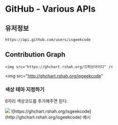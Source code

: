 # GitHub - Various APIs


## 유저정보 

```
https://api.github.com/users/isgeekcode
```

## Contribution Graph

<!--![https://user-images.githubusercontent.com/76529148/164567684-c7a54569-7043-4067-8b9b-d663a6a80f7a.png](https://user-images.githubusercontent.com/76529148/164567684-c7a54569-7043-4067-8b9b-d663a6a80f7a.png) -->
```
<img src="https://ghchart.rshah.org/깃허브아이디" />
```
<img src="http://ghchart.rshah.org/isgeekcode"


### 색상 테마 지정하기
6자리 색상코드를 추가해주면 된다.

<img src="https://ghchart.rshah.org/색상코드6자리/깃허브아이디" />
![https://ghchart.rshah.org/isgeekcode](http://ghchart.rshah.org/isgeekcode)
예시
<Chart src="https://ghchart.rshah.org/33333/e-juhee" />
